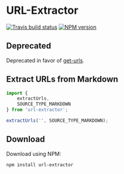 # URL-Extractor

[![Travis build status](http://img.shields.io/travis/gajus/url-extractor/master.svg?style=flat-square)](https://travis-ci.org/gajus/url-extractor)
[![NPM version](http://img.shields.io/npm/v/url-extractor.svg?style=flat-square)](https://www.npmjs.org/package/url-extractor)

## Deprecated

Deprecated in favor of [get-urls](https://www.npmjs.com/package/get-urls).

## Extract URLs from Markdown

```js
import {
    extractUrls,
    SOURCE_TYPE_MARKDOWN
} from 'url-extractor';

extractUrls('', SOURCE_TYPE_MARKDOWN);
```

## Download

Download using NPM:

```sh
npm install url-extractor
```
